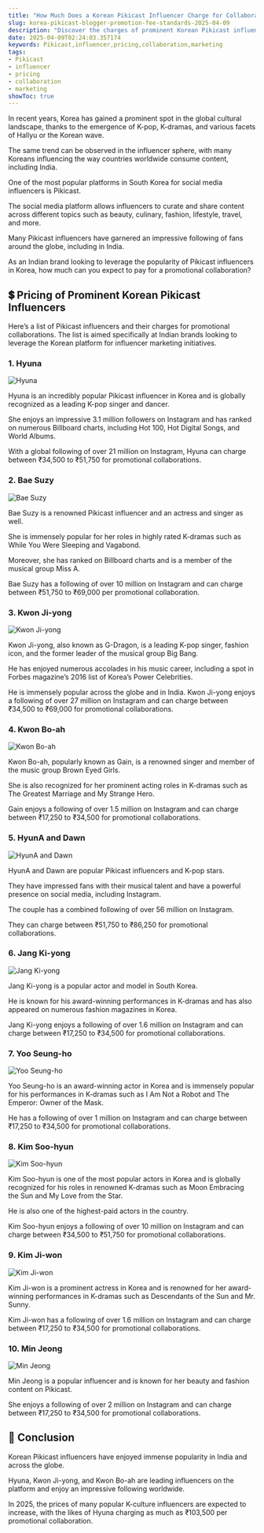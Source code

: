 ```yaml
---
title: "How Much Does a Korean Pikicast Influencer Charge for Collaboration?"
slug: korea-pikicast-blogger-promotion-fee-standards-2025-04-09
description: "Discover the charges of prominent Korean Pikicast influencers for promotional collaborations in India. This article is a detailed pricing guide for Indian brands."
date: 2025-04-09T02:24:03.357174
keywords: Pikicast,influencer,pricing,collaboration,marketing
tags:
- Pikicast
- influencer
- pricing
- collaboration
- marketing
showToc: true
---
```


In recent years, Korea has gained a prominent spot in the global cultural landscape, thanks to the emergence of K-pop, K-dramas, and various facets of Hallyu or the Korean wave. 

The same trend can be observed in the influencer sphere, with many Koreans influencing the way countries worldwide consume content, including India.

One of the most popular platforms in South Korea for social media influencers is Pikicast. 

The social media platform allows influencers to curate and share content across different topics such as beauty, culinary, fashion, lifestyle, travel, and more.

Many Pikicast influencers have garnered an impressive following of fans around the globe, including in India.

As an Indian brand looking to leverage the popularity of Pikicast influencers in Korea, how much can you expect to pay for a promotional collaboration?

## 💲 Pricing of Prominent Korean Pikicast Influencers 

Here’s a list of Pikicast influencers and their charges for promotional collaborations. The list is aimed specifically at Indian brands looking to leverage the Korean platform for influencer marketing initiatives.

### 1. Hyuna

![Hyuna](https://i.pinimg.com/originals/73/8f/cb/738fcb7c3b0b0cf5cc03753f362bb55b.jpg)

Hyuna is an incredibly popular Pikicast influencer in Korea and is globally recognized as a leading K-pop singer and dancer. 

She enjoys an impressive 3.1 million followers on Instagram and has ranked on numerous Billboard charts, including Hot 100, Hot Digital Songs, and World Albums. 

With a global following of over 21 million on Instagram, Hyuna can charge between ₹34,500 to ₹51,750 for promotional collaborations.

### 2. Bae Suzy

![Bae Suzy](https://i.pinimg.com/564x/aa/3e/a5/aa3ea5ce11257f7e237750c96e46fd1a.jpg)

Bae Suzy is a renowned Pikicast influencer and an actress and singer as well. 

She is immensely popular for her roles in highly rated K-dramas such as While You Were Sleeping and Vagabond. 

Moreover, she has ranked on Billboard charts and is a member of the musical group Miss A. 

Bae Suzy has a following of over 10 million on Instagram and can charge between ₹51,750 to ₹69,000 per promotional collaboration.

### 3. Kwon Ji-yong

![Kwon Ji-yong](https://i.pinimg.com/564x/d6/5d/26/d65d261aff3b0c69ea29b849b8462431.jpg)

Kwon Ji-yong, also known as G-Dragon, is a leading K-pop singer, fashion icon, and the former leader of the musical group Big Bang. 

He has enjoyed numerous accolades in his music career, including a spot in Forbes magazine’s 2016 list of Korea’s Power Celebrities.

He is immensely popular across the globe and in India. Kwon Ji-yong enjoys a following of over 27 million on Instagram and can charge between ₹34,500 to ₹69,000 for promotional collaborations.

### 4. Kwon Bo-ah

![Kwon Bo-ah](https://i.pinimg.com/originals/d7/2f/cf/d72fcf68c7c2c23d3493f0c2f4c5feae.jpg)

Kwon Bo-ah, popularly known as Gain, is a renowned singer and member of the music group Brown Eyed Girls. 

She is also recognized for her prominent acting roles in K-dramas such as The Greatest Marriage and My Strange Hero. 

Gain enjoys a following of over 1.5 million on Instagram and can charge between ₹17,250 to ₹34,500 for promotional collaborations.

### 5. HyunA and Dawn

![HyunA and Dawn](https://i.pinimg.com/564x/f5/68/48/f568485a490d6ae80301200f350fe8cb.jpg)

HyunA and Dawn are popular Pikicast influencers and K-pop stars. 

They have impressed fans with their musical talent and have a powerful presence on social media, including Instagram. 

The couple has a combined following of over 56 million on Instagram. 

They can charge between ₹51,750 to ₹86,250 for promotional collaborations.

### 6. Jang Ki-yong

![Jang Ki-yong](https://i.pinimg.com/564x/e3/5c/05/e35c052ad9aa0fc02a9e312ff2525fd5.jpg)

Jang Ki-yong is a popular actor and model in South Korea. 

He is known for his award-winning performances in K-dramas and has also appeared on numerous fashion magazines in Korea. 

Jang Ki-yong enjoys a following of over 1.6 million on Instagram and can charge between ₹17,250 to ₹34,500 for promotional collaborations.

### 7. Yoo Seung-ho

![Yoo Seung-ho](https://i.pinimg.com/564x/1a/aa/96/1aaa964b8e7d49c1c6584f5ec5d92b3f.jpg)

Yoo Seung-ho is an award-winning actor in Korea and is immensely popular for his performances in K-dramas such as I Am Not a Robot and The Emperor: Owner of the Mask. 

He has a following of over 1 million on Instagram and can charge between ₹17,250 to ₹34,500 for promotional collaborations.

### 8. Kim Soo-hyun

![Kim Soo-hyun](https://i.pinimg.com/564x/de/3c/3a/de3c3a9ddd01adbd1dde943c9b6a1619.jpg)

Kim Soo-hyun is one of the most popular actors in Korea and is globally recognized for his roles in renowned K-dramas such as Moon Embracing the Sun and My Love from the Star. 

He is also one of the highest-paid actors in the country. 

Kim Soo-hyun enjoys a following of over 10 million on Instagram and can charge between ₹34,500 to ₹51,750 for promotional collaborations.

### 9. Kim Ji-won

![Kim Ji-won](https://i.pinimg.com/564x/ac/1f/e9/ac1fe9ab9f55ef43d73e0133b1d2c12b.jpg)

Kim Ji-won is a prominent actress in Korea and is renowned for her award-winning performances in K-dramas such as Descendants of the Sun and Mr. Sunny. 

Kim Ji-won has a following of over 1.6 million on Instagram and can charge between ₹17,250 to ₹34,500 for promotional collaborations.

### 10. Min Jeong

![Min Jeong](https://i.pinimg.com/564x/d1/70/52/d170527ff1e12850102ccdc73d1bab29.jpg)

Min Jeong is a popular influencer and is known for her beauty and fashion content on Pikicast. 

She enjoys a following of over 2 million on Instagram and can charge between ₹17,250 to ₹34,500 for promotional collaborations.

## 📢 Conclusion

Korean Pikicast influencers have enjoyed immense popularity in India and across the globe. 

Hyuna, Kwon Ji-yong, and Kwon Bo-ah are leading influencers on the platform and enjoy an impressive following worldwide. 

In 2025, the prices of many popular K-culture influencers are expected to increase, with the likes of Hyuna charging as much as ₹103,500 per promotional collaboration.